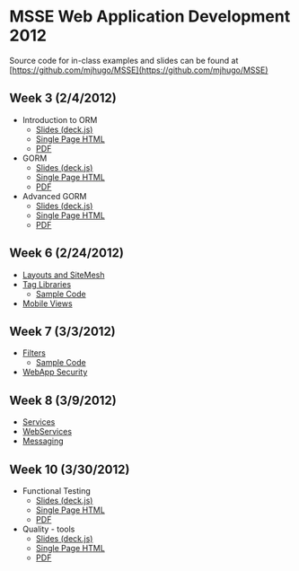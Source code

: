 # MSSE Web Application Development 2012 

Source code for in-class examples and slides can be found at [https://github.com/mjhugo/MSSE](https://github.com/mjhugo/MSSE)

## Week 3 (2/4/2012)
- Introduction to ORM
	- [Slides (deck.js)](ORMIntro/orm-intro.html)
	- [Single Page HTML](ORMIntro/orm-intro.print.html)
	- [PDF](ORMIntro/orm-intro.pdf)
- GORM
	- [Slides (deck.js)](GORM/orm.html)
	- [Single Page HTML](GORM/orm.print.html)
	- [PDF](GORM/orm.pdf)
- Advanced GORM
	- [Slides (deck.js)](AdvancedGORM/advancedOrm.html)
	- [Single Page HTML](AdvancedGORM/advancedOrm.print.html)
	- [PDF](AdvancedGORM/advancedOrm.pdf)

## Week 6 (2/24/2012)
- [Layouts and SiteMesh](Layouts/SiteMesh.pdf)
- [Tag Libraries](Tags/Tags.pdf)
	- [Sample Code](https://github.com/mjhugo/MSSE/tree/master/Tags/sample-code/tags)
- [Mobile Views](MobileViews/MobileViews.pdf)

## Week 7 (3/3/2012)
- [Filters](Filters/Filters.pdf)
	- [Sample Code](https://github.com/mjhugo/MSSE/tree/master/Filters/sec)
- [WebApp Security](WebAppSecurity/WebAppSecurity.pdf)

## Week 8 (3/9/2012)
- [Services](Services/Services.pdf)
- [WebServices](Services/WebServices.pdf)
- [Messaging](Messaging/Messaging.pdf)

## Week 10 (3/30/2012)
- Functional Testing
	- [Slides (deck.js)](BuildingQuality/FunctionalTesting.html)
	- [Single Page HTML](BuildingQuality/FunctionalTesting.print.html)
	- [PDF](BuildingQuality/FunctionalTesting.pdf)
- Quality - tools
	- [Slides (deck.js)](BuildingQuality/Quality-Tools.html)
	- [Single Page HTML](BuildingQuality/Quality-Tools.print.html)
	- [PDF](BuildingQuality/Quality-Tools.pdf)